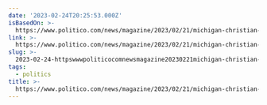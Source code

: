 ```yaml
---
date: '2023-02-24T20:25:53.000Z'
isBasedOn: >-
  https://www.politico.com/news/magazine/2023/02/21/michigan-christian-nationalists-00083251
link: >-
  https://www.politico.com/news/magazine/2023/02/21/michigan-christian-nationalists-00083251
slug: >-
  2023-02-24-httpswwwpoliticocomnewsmagazine20230221michigan-christian-nationalists-00083251
tags:
  - politics
title: >-
  https://www.politico.com/news/magazine/2023/02/21/michigan-christian-nationalists-00083251
---
```


